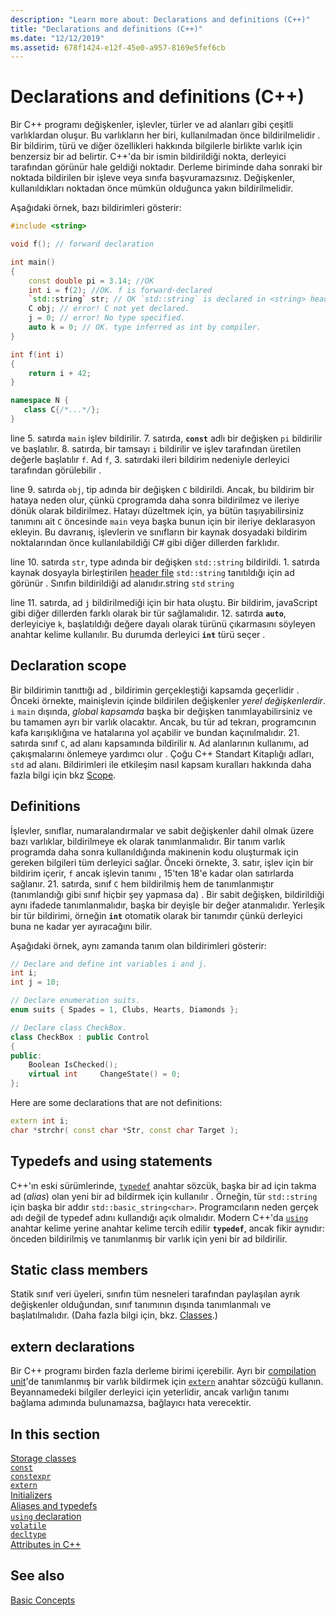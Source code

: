 ```yaml
---
description: "Learn more about: Declarations and definitions (C++)"
title: "Declarations and definitions (C++)"
ms.date: "12/12/2019"
ms.assetid: 678f1424-e12f-45e0-a957-8169e5fef6cb
---
```

# Declarations and definitions (C++)

Bir C++ programı değişkenler, işlevler, türler ve ad alanları gibi çeşitli varlıklardan oluşur. Bu varlıkların her biri, kullanılmadan önce bildirilmelidir . Bir bildirim, türü ve diğer özellikleri hakkında bilgilerle birlikte varlık için benzersiz bir ad belirtir. C++'da bir ismin bildirildiği nokta, derleyici tarafından görünür hale geldiği noktadır. Derleme biriminde daha sonraki bir noktada bildirilen bir işleve veya sınıfa başvuramazsınız. Değişkenler, kullanıldıkları noktadan önce mümkün olduğunca yakın bildirilmelidir.

Aşağıdaki örnek, bazı bildirimleri gösterir:

```cpp
#include <string>

void f(); // forward declaration

int main()
{
    const double pi = 3.14; //OK
    int i = f(2); //OK. f is forward-declared
    `std::string` str; // OK `std::string` is declared in <string> header
    C obj; // error! C not yet declared.
    j = 0; // error! No type specified.
    auto k = 0; // OK. type inferred as int by compiler.
}

int f(int i)
{
    return i + 42;
}

namespace N {
   class C{/*...*/};
}
```

line 5. satırda `main` işlev bildirilir. 7. satırda, **`const`** adlı bir değişken `pi` bildirilir ve başlatılır. 8. satırda, bir tamsayı `i` bildirilir ve işlev tarafından üretilen değerle başlatılır `f`. Ad `f`, 3. satırdaki ileri bildirim nedeniyle derleyici tarafından görülebilir .

line 9. satırda `obj`, tip adında bir değişken `C` bildirildi. Ancak, bu bildirim bir hataya neden olur, çünkü `C`programda daha sonra bildirilmez ve ileriye dönük olarak bildirilmez. Hatayı düzeltmek için, ya bütün taşıyabilirsiniz tanımını ait `C` öncesinde `main` veya başka bunun için bir ileriye deklarasyon ekleyin. Bu davranış, işlevlerin ve sınıfların bir kaynak dosyadaki bildirim noktalarından önce kullanılabildiği C# gibi diğer dillerden farklıdır.

line 10. satırda `str`, type adında bir değişken `std::string` bildirildi. 1. satırda kaynak dosyayla birleştirilen [header file](header-files-cpp.md) `std::string` tanıtıldığı için ad görünür . Sınıfın bildirildiği ad alanıdır.string `std` `string`

line 11. satırda, ad `j` bildirilmediği için bir hata oluştu. Bir bildirim, javaScript gibi diğer dillerden farklı olarak bir tür sağlamalıdır. 12. satırda **`auto`**, derleyiciye `k`, başlatıldığı değere dayalı olarak türünü çıkarmasını söyleyen anahtar kelime kullanılır. Bu durumda derleyici **`int`** türü seçer .

## Declaration scope

Bir bildirimin tanıttığı ad , bildirimin gerçekleştiği kapsamda geçerlidir . Önceki örnekte, mainişlevin içinde bildirilen değişkenler *yerel değişkenlerdir*. `i` `main` dışında, *global kapsamda* başka bir değişken tanımlayabilirsiniz ve bu tamamen ayrı bir varlık olacaktır. Ancak, bu tür ad tekrarı, programcının kafa karışıklığına ve hatalarına yol açabilir ve bundan kaçınılmalıdır. 21. satırda sınıf `C`, ad alanı kapsamında bildirilir `N`. Ad alanlarının kullanımı, ad çakışmalarını önlemeye yardımcı olur . Çoğu C++ Standart Kitaplığı adları, `std` ad alanı. Bildirimleri ile etkileşim nasıl kapsam kuralları hakkında daha fazla bilgi için bkz [Scope](../cpp/scope-visual-cpp.md).

## Definitions

İşlevler, sınıflar, numaralandırmalar ve sabit değişkenler dahil olmak üzere bazı varlıklar, bildirilmeye ek olarak tanımlanmalıdır. Bir tanım varlık programda daha sonra kullanıldığında makinenin kodu oluşturmak için gereken bilgileri tüm derleyici sağlar. Önceki örnekte, 3. satır, işlev için bir bildirim içerir, `f` ancak işlevin tanımı , 15'ten 18'e kadar olan satırlarda sağlanır. 21. satırda, sınıf `C` hem bildirilmiş hem de tanımlanmıştır (tanımlandığı gibi sınıf hiçbir şey yapmasa da) . Bir sabit değişken, bildirildiği aynı ifadede tanımlanmalıdır, başka bir deyişle bir değer atanmalıdır. Yerleşik bir tür bildirimi, örneğin **`int`** otomatik olarak bir tanımdır çünkü derleyici buna ne kadar yer ayıracağını bilir.

Aşağıdaki örnek, aynı zamanda tanım olan bildirimleri gösterir:

```cpp
// Declare and define int variables i and j.
int i;
int j = 10;

// Declare enumeration suits.
enum suits { Spades = 1, Clubs, Hearts, Diamonds };

// Declare class CheckBox.
class CheckBox : public Control
{
public:
    Boolean IsChecked();
    virtual int     ChangeState() = 0;
};
```

Here are some declarations that are not definitions:

```cpp
extern int i;
char *strchr( const char *Str, const char Target );
```

## Typedefs and using statements

C++'ın eski sürümlerinde, [`typedef`](aliases-and-typedefs-cpp.md) anahtar sözcük, başka bir ad için takma ad (*alias*) olan yeni bir ad bildirmek için kullanılır . Örneğin, tür `std::string` için başka bir addır `std::basic_string<char>`. Programcıların neden gerçek adı değil de typedef adını kullandığı açık olmalıdır. Modern C++'da [`using`](aliases-and-typedefs-cpp.md) anahtar kelime yerine anahtar kelime tercih edilir **`typedef`**, ancak fikir aynıdır: önceden bildirilmiş ve tanımlanmış bir varlık için yeni bir ad bildirilir.

## Static class members

Statik sınıf veri üyeleri, sınıfın tüm nesneleri tarafından paylaşılan ayrık değişkenler olduğundan, sınıf tanımının dışında tanımlanmalı ve başlatılmalıdır. (Daha fazla bilgi için, bkz. [Classes](../cpp/classes-and-structs-cpp.md).)

## extern declarations

Bir C++ programı birden fazla derleme birimi içerebilir. Ayrı bir [compilation unit](header-files-cpp.md)'de tanımlanmış bir varlık bildirmek için [`extern`](extern-cpp.md) anahtar sözcüğü kullanın. Beyannamedeki bilgiler derleyici için yeterlidir, ancak varlığın tanımı bağlama adımında bulunamazsa, bağlayıcı hata verecektir.

## In this section

[Storage classes](storage-classes-cpp.md)<br/>
[`const`](const-cpp.md)<br/>
[`constexpr`](constexpr-cpp.md)<br/>
[`extern`](extern-cpp.md)<br/>
[Initializers](initializers.md)<br/>
[Aliases and typedefs](aliases-and-typedefs-cpp.md)<br/>
[`using` declaration](using-declaration.md)<br/>
[`volatile`](volatile-cpp.md)<br/>
[`decltype`](decltype-cpp.md)<br/>
[Attributes in C++](attributes.md)<br/>

## See also

[Basic Concepts](../cpp/basic-concepts-cpp.md)<br/>

